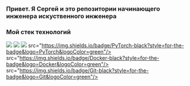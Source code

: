 ### Привет. Я Сергей и это репозитории начинающего инженера искуственного инженера

### Мой стек технологий
<img src="https://img.shields.io/badge/Python-black?style=for-the-badge&logo=Python&logoColor=green"/> <img src="https://img.shields.io/badge/Django-black?style=for-the-badge&logo=Django&logoColor=green"/> <img src="https://img.shields.io/badge/PostgreSQL-black?style=for-the-badge&logo=PostgreSQL&logoColor=green"/> 
src="https://img.shields.io/badge/PyTorch-black?style=for-the-badge&logo=PyTorch&logoColor=green"/> 
src="https://img.shields.io/badge/Docker-black?style=for-the-badge&logo=Docker&logoColor=green"/> 
src="https://img.shields.io/badge/Git-black?style=for-the-badge&logo=Git&logoColor=green"/> 
